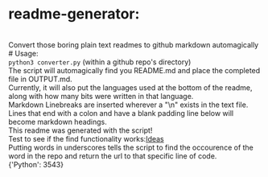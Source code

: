 # readme-generator:


<br>
Convert those boring plain text readmes to github markdown automagically
<br>
# Usage:


<br>
<code>python3 converter.py</code> (within a github repo's directory)
<br>
The script will automagically find you README.md and place the completed file in OUTPUT.md.
<br>
Currently, it will also put the languages used at the bottom of the readme, along with how many bits were written in that language.
<br>
Markdown Linebreaks are inserted wherever a "\n" exists in the text file.
<br>
Lines that end with a colon and have a blank padding line below will become markdown headings.
<br>
This readme was generated with the script!
<br>
Test to see if the find functionality works:<a href=https://github.com/sgreene570/readme-generator/blob/master/converter.py#L15>Ideas</a>
<br>
Putting words in underscores tells the script to find the occourence of the word in the repo and return the url to that specific line of code.
<br>
{'Python': 3543}
